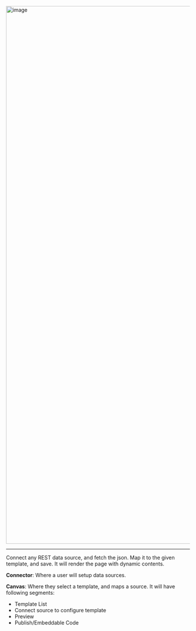 <img width="1470" alt="image" src="https://github.com/user-attachments/assets/7cac1b56-8d9c-4251-8c92-e91caae94712">

<hr/>

Connect any REST data source, and fetch the json. Map it to the given template, and save.
It will render the page with dynamic contents.

**Connector**: Where a user will setup data sources.

**Canvas**: Where they select a template, and maps a source. It will have following segments:

- Template List
- Connect source to configure template
- Preview
- Publish/Embeddable Code

